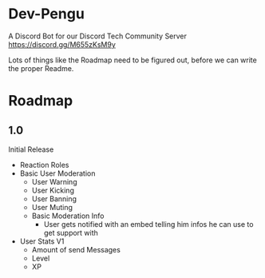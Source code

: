 # Dev-Pengu
A Discord Bot for our Discord Tech Community Server https://discord.gg/M655zKsM9y

Lots of things like the Roadmap need to be figured out, before we can write the proper Readme.

# Roadmap
## 1.0
Initial Release
- Reaction Roles
- Basic User Moderation
  - User Warning
  - User Kicking
  - User Banning
  - User Muting
  - Basic Moderation Info
    - User gets notified with an embed telling him infos he can use to get support with
- User Stats V1
  - Amount of send Messages
  - Level
  - XP

